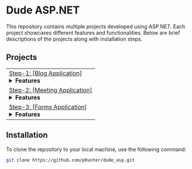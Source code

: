 # Dude ASP.NET
This repository contains multiple projects developed using ASP.NET. Each project showcases different features and functionalities. Below are brief descriptions of the projects along with installation steps.

## Projects

<table>
   <tr>
      <td>
         <a href="https://github.com/p0unter/dude_aspnet/tree/main/step-1-example">Step-1: [Blog Application]</a>
         <details>
            <summary><strong>Features</strong></summary>
            <ul>
               <li>
                  Showing data from the model store on the page.
               </li>
               <li>
                   Use Bootstrap
               </li>
            </ul>
         </details>
      </td>
   </tr>
   <tr>
      <td>
         <a href="https://github.com/p0unter/dude_aspnet/tree/main/_2_meetapp">Step-2: [Meeting Application]</a>
         <details>
            <summary><strong>Features</strong></summary>
            <ul>
               <li>
                  Join Meeting
               </li>
               <li>
                  View Meetings
               </li>
               <li>
                  View Participants
               </li>
               <li>
                   Use Bootstrap
               </li>
            </ul>
         </details>
      </td>
   </tr>
   <tr>
      <td>
         <a href="https://github.com/p0unter/dude_aspnet/tree/main/_3_formsapp">Step-3: [Forms Application]</a>
         <details>
            <summary><strong>Features</strong></summary>
            <ul>
               <li>
                  Product Add
               </li>
               <li>
                  Product Delete
               </li>
               <li>
                  Product Edit
               </li>
               <li>
                  Product List
               </li>
               <li>
                  Image Add
               </li>
               <li>
                  Validations
               </li>
            </ul>
         </details>
      </td>
   </tr>
</table>


## Installation

To clone the repository to your local machine, use the following command:

```bash
git clone https://github.com/p0unter/dude_asp.git
